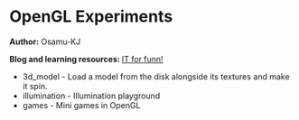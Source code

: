 
# OpenGL Experiments

<b>Author:</b> Osamu-KJ

<b>Blog and learning resources: </b> <a href="https://osamu-kj.gitbook.io/">IT for funn!</a>

<ul>
  <li>3d_model - Load a model from the disk alongside its textures and make it spin.</li>
  <li>illumination - Illumination playground</li>
  <li>games - Mini games in OpenGL</li>
</ul>
